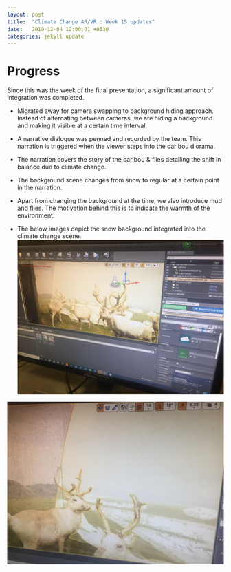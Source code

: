 ```yaml
---
layout: post
title:  "Climate Change AR/VR : Week 15 updates"
date:   2019-12-04 12:00:01 +0530
categories: jekyll update
---
```


# Progress
Since this was the week of the final presentation, a significant amount of integration was completed.

- Migrated away for camera swapping to background hiding approach. Instead of alternating between cameras, we are hiding a background and making it visible at a certain time interval.

- A narrative dialogue was penned and recorded by the team. This narration is triggered when the viewer steps into the caribou diorama.

- The narration covers the story of the caribou & flies detailing the shift in balance due to climate change.

- The background scene changes from snow  to regular at a certain point in the narration.

- Apart from changing the background at the time, we also introduce mud and flies. The motivation behind this is to indicate the warmth of the environment.

- The below images depict the snow background integrated into the climate change scene.
![Caribou Snow 1](fp1.JPG)

![Caribou Snow 2](fp2.JPG)
